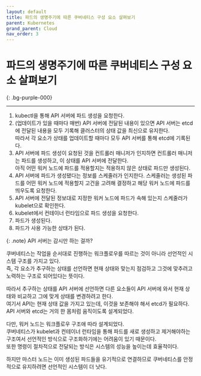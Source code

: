 ```yaml
---
layout: default
title: 파드의 생명주기에 따른 쿠버네티스 구성 요소 살펴보기
parent: Kubernetes
grand_parent: Cloud
nav_order: 3
---
```


# **파드의 생명주기에 따른 쿠버네티스 구성 요소 살펴보기**

{: .bg-purple-000}

---

1. kubectl을 통해 API 서버에 파드 생성을 요청한다.
2. (업데이트가 있을 때마다 매번) API 서버에 전달된 내용이 있으면 API 서버는 etcd에 전달된 내용을 모두 기록해 클러스터의 상태 값을 최신으로 유지한다.\
   따라서 각 요소가 상태를 업데이트할 때마다 모두 API 서버를 통해 etcd에 기록된다.
3. API 서버에 파드 생성이 요청된 것을 컨트롤러 매니저가 인지하면 컨트롤러 매니저는 파드를 생성하고, 이 상태를 API 서버에 전달한다.\
   아직 어떤 워커 노드에 파드를 적용할지는 적용하지 않은 상태로 파드만 생성된다.
4. API 서버에 파드가 생성됐다는 정보를 스케줄러가 인지한다. 스케줄러는 생성된 파드를 어떤 워커 노드에 적용할지 고건을 고려해 결정하고 해당 워커 노드에 파드를 띄우도록 요청한다.
5. API 서버에 전달된 정보대로 지정한 워커 노드에 파드가 속해 있는지 스케줄러가 kubelet으로 확인한다.
6. kubelet에서 컨테이너 런타임으로 파드 생성을 요청한다.
7. 파드가 생성된다.
8. 파드가 사용 가능한 상태가 된다.

{: .note}
API 서버는 감시만 하는 걸까?

쿠버네티스는 작업을 순서대로 진행하는 워크플로우를 따르는 것이 아니라 선언적인 시스템 구조를 가지고 있다.\
즉, 각 요소가 추구하는 상태를 선언하면 현재 상태와 맞는지 점검하고 그것에 맞추려고 노력하는 구조로 되어있다는 뜻이다.

따라서 추구하는 상태를 API 서버에 선언하면 다른 요소들이 API 서버에 와서 현재 상태와 비교하고 그에 맞게 상태를 변경하려고 한다.\
여기서 API는 현재 상태 값을 가지고 있는데, 이것을 보존해야 해서 etcd가 필요하다.\
API 서버와 etcd는 거의 한 몸처럼 움직이도록 설계되었다.

다만, 워커 노드는 워크플로우 구조애 따라 설계되었다.\
쿠버네티스가 kubelet과 컨테이너 런타임을 통해 파드를 새로 생성하고 제거해야하는 구조여서 선언적인 방식으로 구조화하기에는 어려움이 있기 때문이다.\
또한 명령이 절차적으로 전달되는 방식은 시스템의 성능을 높이는데 효율적이다.

하지만 마스터 노드는 이미 생성된 파드들을 유기적으로 연결하므로 쿠버네티스를 안정적으로 유지하려면 선언적인 시스템이 더 낫다.
